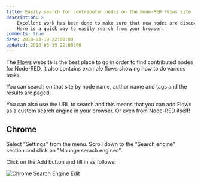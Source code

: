 ```yaml
---
title: Easily search for contributed nodes on the Node-RED Flows site
description: >
    Excellent work has been done to make sure that new nodes are discoverable.
    Here is a quick way to easily search from your browser.
comments: true
date: 2018-03-19 22:00:00
updated: 2018-03-19 22:00:00
---
```


The [Flows](https://flows.nodered.org/?num_pages=1) website is the best place to go in order to
find contributed nodes for Node-RED. It also contains example flows showing how to do various tasks.

You can search on that site by node name, author name and tags and the results are paged.

You can also use the URL to search and this means that you can add Flows as a custom
search engine in your browser. Or even from Node-RED itself!

## Chrome

Select "Settings" from the menu. Scroll down to the "Search engine" section and click on "Manage serach engines".

Click on the Add button and fill in as follows:

![Chrome Search Engine Edit](/images/nr-search.PNG)

